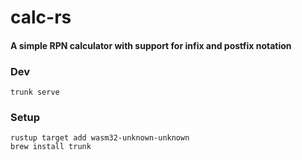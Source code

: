 # calc-rs

#### A simple RPN calculator with support for infix and postfix notation

### Dev

```
trunk serve
```

### Setup

```
rustup target add wasm32-unknown-unknown
brew install trunk
```
